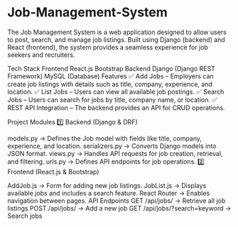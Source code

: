 # Job-Management-System
The Job Management System is a web application designed to allow users to post, search, and manage job listings. Built using Django (backend) and React (frontend), the system provides a seamless experience for job seekers and recruiters.

Tech Stack
Frontend
React.js
Bootstrap
Backend
Django (Django REST Framework)
MySQL (Database)
Features
✅ Add Jobs – Employers can create job listings with details such as title, company, experience, and location.
✅ List Jobs – Users can view all available job postings.
✅ Search Jobs – Users can search for jobs by title, company name, or location.
✅ REST API Integration – The backend provides an API for CRUD operations.

Project Modules
1️⃣ Backend (Django & DRF)

models.py → Defines the Job model with fields like title, company, experience, and location.
serializers.py → Converts Django models into JSON format.
views.py → Handles API requests for job creation, retrieval, and filtering.
urls.py → Defines API endpoints for job operations.
2️⃣ Frontend (React.js & Bootstrap)

AddJob.js → Form for adding new job listings.
JobList.js → Displays available jobs and includes a search feature.
React Router → Enables navigation between pages.
API Endpoints
GET /api/jobs/ → Retrieve all job listings
POST /api/jobs/ → Add a new job
GET /api/jobs/?search=keyword → Search jobs
